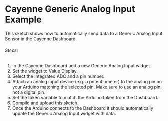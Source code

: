 # Cayenne Generic Analog Input Example

This sketch shows how to automatically send data to a Generic Analog Input Sensor in the Cayenne Dashboard.

###### Steps:
1. In the Cayenne Dashboard add a new Generic Analog Input widget.
2. Set the widget to Value Display.
3. Select the Integrated ADC and a pin number.
4. Attach an analog input device (e.g. a potentiometer) to the analog pin on your Arduino matching the selected pin.
   Make sure to use an analog pin, not a digital pin.
5. Set the token variable to match the Arduino token from the Dashboard.
6. Compile and upload this sketch.
7. Once the Arduino connects to the Dashboard it should automatically update the Generic Analog Input widget with data.